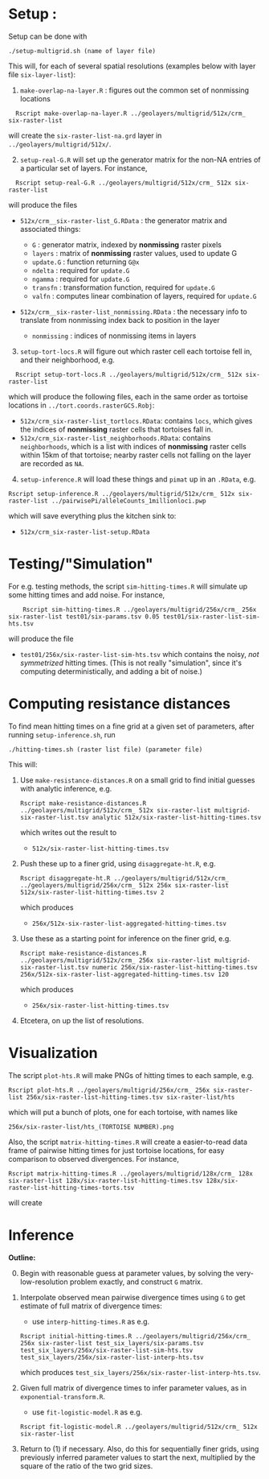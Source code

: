 Setup :
=======

Setup can be done with 
```
./setup-multigrid.sh (name of layer file)
```
This will, for each of several spatial resolutions (examples below with layer file `six-layer-list`):

1. `make-overlap-na-layer.R` : figures out the common set of nonmissing locations
```
  Rscript make-overlap-na-layer.R ../geolayers/multigrid/512x/crm_ six-raster-list
```
will create the `six-raster-list-na.grd` layer in `../geolayers/multigrid/512x/`.

2. `setup-real-G.R` will set up the generator matrix for the non-NA entries of a particular set of layers.  For instance, 
```
  Rscript setup-real-G.R ../geolayers/multigrid/512x/crm_ 512x six-raster-list
```
will produce the files 
* `512x/crm__six-raster-list_G.RData` : the generator matrix and associated things:
    + `G` : generator matrix, indexed by **nonmissing** raster pixels
    + `layers` : matrix of **nonmissing** raster values, used to update G
    + `update.G` : function returning `G@x`
    + `ndelta` : required for `update.G`
    + `ngamma` : required for `update.G`
    + `transfn` : transformation function, required for `update.G`
    + `valfn` : computes linear combination of layers, required for `update.G`
 
* `512x/crm__six-raster-list_nonmissing.RData` : the necessary info to translate from nonmissing index back to position in the layer
    + `nonmissing` : indices of nonmissing items in layers


3. `setup-tort-locs.R` will figure out which raster cell each tortoise fell in, and their neighborhood, e.g.
```
  Rscript setup-tort-locs.R ../geolayers/multigrid/512x/crm_ 512x six-raster-list
```
which will produce the following files, each in the same order as tortoise locations in `../tort.coords.rasterGCS.Robj`:

* `512x/crm_six-raster-list_tortlocs.RData`: contains `locs`, which gives the indices of **nonmissing** raster cells that tortoises fall in.
* `512x/crm_six-raster-list_neighborhoods.RData`: contains `neighborhoods`, which is a list with indices of **nonmissing** raster cells within 15km of that tortoise; nearby raster cells not falling on the layer are recorded as `NA`.


4. `setup-inference.R` will load these things and `pimat` up in an `.RData`, e.g.
```
Rscript setup-inference.R ../geolayers/multigrid/512x/crm_ 512x six-raster-list ../pairwisePi/alleleCounts_1millionloci.pwp
```
which will save everything plus the kitchen sink to:
* `512x/crm_six-raster-list-setup.RData`


Testing/"Simulation"
====================

For e.g. testing methods, the script `sim-hitting-times.R` will simulate up some hitting times and add noise.
For instance,
```
    Rscript sim-hitting-times.R ../geolayers/multigrid/256x/crm_ 256x  six-raster-list test01/six-params.tsv 0.05 test01/six-raster-list-sim-hts.tsv
```
will produce the file
* `test01/256x/six-raster-list-sim-hts.tsv`
which contains the noisy, *not symmetrized* hitting times.
(This is not really "simulation", since it's computing deterministically, and adding a bit of noise.)


Computing resistance distances
==============================

To find mean hitting times on a fine grid at a given set of parameters, after running `setup-inference.sh`,
run
```
./hitting-times.sh (raster list file) (parameter file)
```
This will:

1. Use `make-resistance-distances.R` on a small grid to find initial guesses with analytic inference, e.g.
    ```
    Rscript make-resistance-distances.R ../geolayers/multigrid/512x/crm_ 512x six-raster-list multigrid-six-raster-list.tsv analytic 512x/six-raster-list-hitting-times.tsv
    ```
    which writes out the result to
    * `512x/six-raster-list-hitting-times.tsv`

2. Push these up to a finer grid, using `disaggregate-ht.R`, e.g.
    ```
    Rscript disaggregate-ht.R ../geolayers/multigrid/512x/crm_ ../geolayers/multigrid/256x/crm_ 512x 256x six-raster-list 512x/six-raster-list-hitting-times.tsv 2
    ```
    which produces 
    * `256x/512x-six-raster-list-aggregated-hitting-times.tsv`

3. Use these as a starting point for inference on the finer grid, e.g.
    ```
    Rscript make-resistance-distances.R ../geolayers/multigrid/512x/crm_ 256x six-raster-list multigrid-six-raster-list.tsv numeric 256x/six-raster-list-hitting-times.tsv 256x/512x-six-raster-list-aggregated-hitting-times.tsv 120
    ```
    which produces
    * `256x/six-raster-list-hitting-times.tsv`

4. Etcetera, on up the list of resolutions.


Visualization
=============

The script `plot-hts.R` will make PNGs of hitting times to each sample, e.g.
```
Rscript plot-hts.R ../geolayers/multigrid/256x/crm_ 256x six-raster-list 256x/six-raster-list-hitting-times.tsv six-raster-list/hts
```
which will put a bunch of plots, one for each tortoise, with names like
```
256x/six-raster-list/hts_(TORTOISE NUMBER).png
```

Also, the script `matrix-hitting-times.R` will create a easier-to-read data frame of pairwise hitting times for just tortoise locations,
for easy comparison to observed divergences.  For instance,
```
Rscript matrix-hitting-times.R ../geolayers/multigrid/128x/crm_ 128x six-raster-list 128x/six-raster-list-hitting-times.tsv 128x/six-raster-list-hitting-times-torts.tsv
```
will create



Inference
=========

**Outline:**

0. Begin with reasonable guess at parameter values, by solving the very-low-resolution problem exactly, and construct `G` matrix.

1. Interpolate observed mean pairwise divergence times using `G` to get estimate of full matrix of divergence times:

    * use `interp-hitting-times.R` as e.g.
    ```
    Rscript initial-hitting-times.R ../geolayers/multigrid/256x/crm_ 256x six-raster-list test_six_layers/six-params.tsv test_six_layers/256x/six-raster-list-sim-hts.tsv test_six_layers/256x/six-raster-list-interp-hts.tsv 
    ```
    which produces `test_six_layers/256x/six-raster-list-interp-hts.tsv`.

2. Given full matrix of divergence times to infer parameter values, as in `exponential-transform.R`.

    * use `fit-logistic-model.R` as e.g.
    ```
    Rscript fit-logistic-model.R ../geolayers/multigrid/512x/crm_ 512x six-raster-list
    ```

3. Return to (1) if necessary.
   Also, do this for sequentially finer grids, using previously inferred parameter values to start the next,
   multiplied by the square of the ratio of the two grid sizes.



